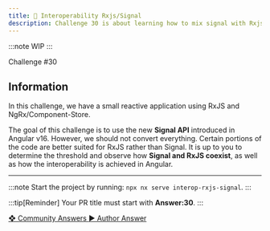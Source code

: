 ```yaml
---
title: 🔴 Interoperability Rxjs/Signal
description: Challenge 30 is about learning how to mix signal with Rxjs
---
```


:::note
WIP
:::

<div class="chip">Challenge #30</div>

## Information

In this challenge, we have a small reactive application using RxJS and NgRx/Component-Store.

The goal of this challenge is to use the new **Signal API** introduced in Angular v16. However, we should not convert everything. Certain portions of the code are better suited for RxJS rather than Signal. It is up to you to determine the threshold and observe how **Signal and RxJS coexist**, as well as how the interoperability is achieved in Angular.

---

:::note
Start the project by running: `npx nx serve interop-rxjs-signal`.
:::

:::tip[Reminder]
Your PR title must start with <b>Answer:30</b>.
:::

<div class="article-footer">
  <a
    href="https://github.com/tomalaforge/angular-challenges/pulls?q=label%3A30+label%3Aanswer"
    alt="Interoperability Rxjs/Signal community solutions">
    ❖ Community Answers
  </a>
  <a
    href='https://github.com/tomalaforge/angular-challenges/pulls?q=label%3A30+label%3A'
    alt="Interoperability Rxjs/Signal solution author">
    ▶︎ Author Answer
  </a>
  </div>
